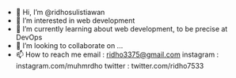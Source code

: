 - 👋 Hi, I’m @ridhosulistiawan
- 👀 I’m interested in web development
- 🌱 I’m currently learning about web development, to be precise at DevOps
- 💞️ I’m looking to collaborate on ...
- 📫 How to reach me 
  email : ridho3375@gmail.com
  instagram : instagram.com/muhmrdho
  twitter : twitter.com/ridho7533

<!------>
